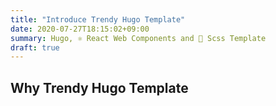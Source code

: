 ```yaml
---
title: "Introduce Trendy Hugo Template"
date: 2020-07-27T18:15:02+09:00
summary: Hugo, ⚛️ React Web Components and 🎩 Scss Template
draft: true
---
```


## Why Trendy Hugo Template